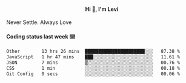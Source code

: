 <h4 style="text-align: center;">Hi 👋, I'm Levi</h4>  Never Settle. Always Love
<!---<img align="right" alt="Coding" width="300" src="https://i.pinimg.com/originals/81/17/8b/81178b47a8598f0c81c4799f2cdd4057.gif"></p> --->

#### Coding status last week ⌨️

<!--START_SECTION:waka-->

```txt
Other        13 hrs 26 mins  ██████████████████████░░░   87.38 %
JavaScript   1 hr 47 mins    ███░░░░░░░░░░░░░░░░░░░░░░   11.61 %
JSON         7 mins          ▒░░░░░░░░░░░░░░░░░░░░░░░░   00.76 %
CSS          1 min           ░░░░░░░░░░░░░░░░░░░░░░░░░   00.18 %
Git Config   0 secs          ░░░░░░░░░░░░░░░░░░░░░░░░░   00.06 %
```

<!--END_SECTION:waka-->
